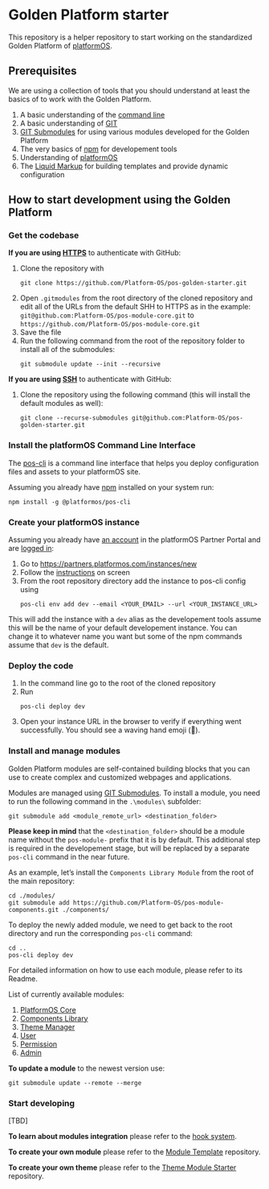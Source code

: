 # Golden Platform starter

This repository is a helper repository to start working on the standardized Golden Platform of [platformOS](https://www.platformos.com).



## Prerequisites
We are using a collection of tools that you should understand at least the basics of to work with the Golden Platform.
1. A basic understanding of the [command line](https://developer.mozilla.org/en-US/docs/Learn/Tools_and_testing/Understanding_client-side_tools/Command_line)
1. A basic understanding of [GIT](https://git-scm.com/videos)
2. [GIT Submodules](https://git-scm.com/book/en/v2/Git-Tools-Submodules) for using various modules developed for the Golden Platform
3. The very basics of [npm](https://nodejs.dev/en/learn/an-introduction-to-the-npm-package-manager) for developement tools
4. Understanding of [platformOS](https://www.platformos.com/documentation)
5. The [Liquid Markup](https://documentation.platformos.com/api-reference/liquid/introduction) for building templates and provide dynamic configuration



## How to start development using the Golden Platform

### Get the codebase

**If you are using [HTTPS](https://docs.github.com/en/authentication/keeping-your-account-and-data-secure/creating-a-personal-access-token)** to authenticate with GitHub:
1. Clone the repository with
   ```
   git clone https://github.com/Platform-OS/pos-golden-starter.git
   ```
2. Open `.gitmodules` from the root directory of the cloned repository and edit all of the URLs from the default SHH to HTTPS as in the example:
   `git@github.com:Platform-OS/pos-module-core.git` to `https://github.com/Platform-OS/pos-module-core.git`
3. Save the file
4. Run the following command from the root of the repository folder to install all of the submodules:
   ```
   git submodule update --init --recursive
   ```

**If you are using [SSH](https://docs.github.com/en/authentication/connecting-to-github-with-ssh)** to authenticate with GitHub:
1. Clone the repository using the following command (this will install the default modules as well):
   ```
   git clone --recurse-submodules git@github.com:Platform-OS/pos-golden-starter.git
   ```

### Install the platformOS Command Line Interface
The [pos-cli](https://documentation.platformos.com/developer-guide/pos-cli/pos-cli) is a command line interface that helps you deploy configuration files and assets to your platformOS site.

Assuming you already have [npm](https://nodejs.dev/en/learn/an-introduction-to-the-npm-package-manager) installed on your system run:
```
npm install -g @platformos/pos-cli
```


### Create your platformOS instance
Assuming you already have [an account](https://partners.platformos.com/accounts/sign_up) in the platformOS Partner Portal and are [logged in](https://partners.platformos.com/accounts/sign_in):
1. Go to https://partners.platformos.com/instances/new
2. Follow the [instructions](https://documentation.platformos.com/get-started/marketplace-template/marketplace-template#step-2-create-instance) on screen
3. From the root repository directory add the instance to pos-cli config using
   ```
   pos-cli env add dev --email <YOUR_EMAIL> --url <YOUR_INSTANCE_URL>
   ```

This will add the instance with a `dev` alias as the developement tools assume this will be the name of your default developement instance. You can change it to whatever name you want but some of the npm commands assume that `dev` is the default.



### Deploy the code
1. In the command line go to the root of the cloned repository
2. Run
   ```
   pos-cli deploy dev
   ```
3. Open your instance URL in the browser to verify if everything went successfully. You should see a waving hand emoji (👋).



### Install and manage modules
Golden Platform modules are self-contained building blocks that you can use to create complex and customized webpages and applications.

Modules are managed using [GIT Submodules](https://git-scm.com/book/en/v2/Git-Tools-Submodules). To install a module, you need to run the following command in the `.\modules\` subfolder:

```
git submodule add <module_remote_url> <destination_folder>
```

**Please keep in mind** that the `<destination_folder>` should be a module name without the `pos-module-` prefix that it is by default. This additional step is required in the developement stage, but will be replaced by a separate `pos-cli` command in the near future.

As an example, let’s install the `Components Library Module` from the root of the main repository:

```
cd ./modules/
git submodule add https://github.com/Platform-OS/pos-module-components.git ./components/
```

To deploy the newly added module, we need to get back to the root directory and run the corresponding `pos-cli` command:

```
cd ..
pos-cli deploy dev
```

For detailed information on how to use each module, please refer to its Readme.

List of currently available modules:
1. [PlatformOS Core](https://github.com/Platform-OS/pos-module-core)
2. [Components Library](https://github.com/Platform-OS/pos-module-components)
3. [Theme Manager](https://github.com/Platform-OS/pos-module-theme-manager)
4. [User](https://github.com/Platform-OS/pos-module-user)
5. [Permission](https://github.com/Platform-OS/pos-module-permission)
6. [Admin](https://github.com/Platform-OS/pos-module-admin)

**To update a module** to the newest version use:

```
git submodule update --remote --merge
```



### Start developing
[TBD]

**To learn about modules integration** please refer to the [hook system](https://github.com/Platform-OS/pos-module-core).

**To create your own module** please refer to the [Module Template](https://github.com/Platform-OS/pos-module-template) repository.

**To create your own theme** please refer to the [Theme Module Starter](https://github.com/Platform-OS/pos-theme-module-template) repository.
